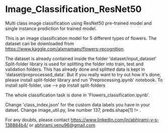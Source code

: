 # Image_Classification_ResNet50
Multi class image classification using ResNet50 pre-trained model and single instance prediction for trained model.

This is an image classification model for 5 different types of flowers. The dataset can be downloaded from https://www.kaggle.com/alxmamaev/flowers-recognition.

The dataset is already contained inside the folder 'dataset/input_dataset' Split-folder library is used for splitting the folder into train, test and validation folders. This has already done and splitted data is kept in 'dataset/preprocessed_data'. But if you really want to try out how it's done, please install split-folder library and run 'Preprocessing.ipynb' notebook.
To install split-folder, use --> pip install split-folders

The whole classification task is done in 'Flowers_classification.ipynb'.

Change 'class_index.json' for the custom data labels you have in your datset. 
Change image_util.py, line number 137, preds.shape[1] != <number of class labels you have in dataset>.
  
For any doubts, please contact https://www.linkedin.com/in/abhirami-v-s-138884b4/ or abhirami.venu96@gmail.com

